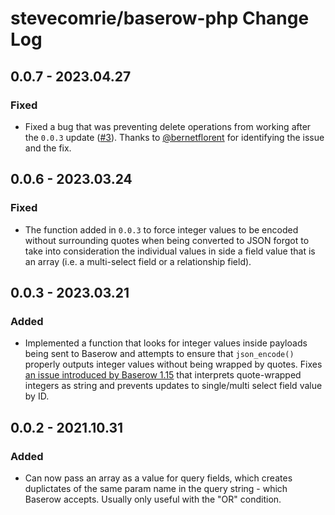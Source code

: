 # stevecomrie/baserow-php Change Log

## 0.0.7 - 2023.04.27

### Fixed

* Fixed a bug that was preventing delete operations from working after the `0.0.3` update ([#3](https://github.com/stevecomrie/baserow-php/issues/3)). Thanks to [@bernetflorent](https://github.com/bernetflorent) for identifying the issue and the fix.


## 0.0.6 - 2023.03.24

### Fixed

* The function added in `0.0.3` to force integer values to be encoded without surrounding quotes when being converted to JSON forgot to take into consideration the individual values in side a field value that is an array (i.e. a multi-select field or a relationship field).


## 0.0.3 - 2023.03.21

### Added

* Implemented a function that looks for integer values inside payloads being sent to Baserow and attempts to ensure that `json_encode()` properly outputs integer values without being wrapped by quotes. Fixes [an issue introduced by Baserow 1.15](https://gitlab.com/bramw/baserow/-/issues/1653) that interprets quote-wrapped integers as string and prevents updates to single/multi select field value by ID.


## 0.0.2 - 2021.10.31

### Added

* Can now pass an array as a value for query fields, which creates duplictates of the same param name in the query string - which Baserow accepts. Usually only useful with the "OR" condition.
